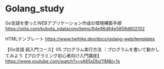 # Golang_study

Go言語を使ったWEBアプリケーション作成の環境構築手順
https://qiita.com/kubota_ndatacom/items/84e98d84e5859d602102

HTMLテンプレート
https://www.twihike.dev/docs/golang-web/templates

【Go言語 超入門コース】05.プログラム実行方法 ｜プログラムを書いて動かしてみよう【プログラミング初心者向け入門講座】
https://www.youtube.com/watch?v=yA65sDbz11M&t=1s
